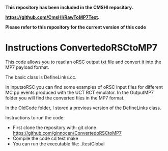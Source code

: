 
**This repository has been included in the CMSHI repository.**

**https://github.com/CmsHI/RawToMP7Text.**

**Please refer to this repository for the current version of this code**

# Instructions ConvertedoRSCtoMP7


This code allows you to read an oRSC output txt file and convert it into the MP7 payload format.

The basic class is DefineLinks.cc.


In InputsoRSC you can find some examples of oRSC input files for different MC pp events 
produced with the UCT RCT emulator. 
In the OutputMP7 folder you will find the converted files in the MP7 format.

In the OldCode folder, I stored a previous version of the DefineLinks class.

Instructions to run the code:

 * First clone the repository with: 
          git clone https://github.com/ginnocen/ConvertedoRSCtoMP7
 * Compile the code
          cd test
          make
 * You can run the executable file:
          ./testGlobal

